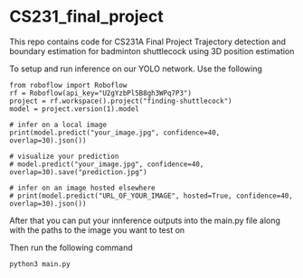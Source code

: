 # CS231_final_project
This repo contains code for CS231A Final Project Trajectory detection and boundary estimation for badminton shuttlecock using 3D position estimation

To setup and run inference on our YOLO network. Use the following

```
from roboflow import Roboflow
rf = Roboflow(api_key="U2gYzbPl5B8gh3WPq7P3")
project = rf.workspace().project("finding-shuttlecock")
model = project.version(1).model

# infer on a local image
print(model.predict("your_image.jpg", confidence=40, overlap=30).json())

# visualize your prediction
# model.predict("your_image.jpg", confidence=40, overlap=30).save("prediction.jpg")

# infer on an image hosted elsewhere
# print(model.predict("URL_OF_YOUR_IMAGE", hosted=True, confidence=40, overlap=30).json())
```

After that you can put your innference outputs into the main.py file along with the paths to the image you want to test on

Then run the following command

```
python3 main.py
```
